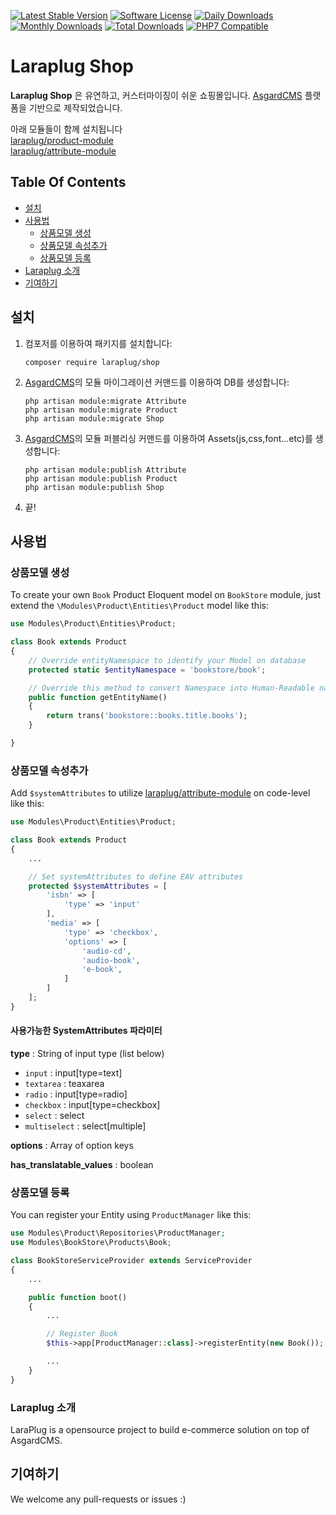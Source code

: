 [![Latest Stable Version](https://poser.pugx.org/laraplug/shop/v/stable.svg?format=flat-square)](https://github.com/laraplug/shop/releases)
[![Software License](https://poser.pugx.org/laraplug/shop/license.svg?format=flat-square)](LICENSE)
[![Daily Downloads](https://poser.pugx.org/laraplug/shop/d/daily.svg?format=flat-square)](https://packagist.org/packages/laraplug/shop)
[![Monthly Downloads](https://poser.pugx.org/laraplug/shop/d/monthly.svg?format=flat-square)](https://packagist.org/packages/laraplug/shop)
[![Total Downloads](https://poser.pugx.org/laraplug/shop/d/total.svg?format=flat-square)](https://packagist.org/packages/laraplug/shop)
[![PHP7 Compatible](https://img.shields.io/badge/php-7-green.svg?style=flat-square)](https://packagist.org/packages/laraplug/shop)

# Laraplug Shop

**Laraplug Shop** 은 유연하고, 커스터마이징이 쉬운 쇼핑몰입니다. [AsgardCMS](https://github.com/AsgardCms/Platform) 플랫폼을 기반으로 제작되었습니다.

아래 모듈들이 함께 설치됩니다  
[laraplug/product-module](https://github.com/laraplug/product-module)  
[laraplug/attribute-module](https://github.com/laraplug/attribute-module)

## Table Of Contents

- [설치](#설치)
- [사용법](#사용법)
    - [상품모델 생성](#상품모델-생성)
    - [상품모델 속성추가](#상품모델-속성추가)
    - [상품모델 등록](#상품모델-등록)
- [Laraplug 소개](#laraplug-소개)
- [기여하기](#기여하기)


## 설치

1. 컴포저를 이용하여 패키지를 설치합니다:
    ```shell
    composer require laraplug/shop
    ```

2. [AsgardCMS](https://github.com/AsgardCms/Platform)의 모듈 마이그레이션 커맨드를 이용하여 DB를 생성합니다:
    ```shell
    php artisan module:migrate Attribute
    php artisan module:migrate Product
    php artisan module:migrate Shop
    ```

3. [AsgardCMS](https://github.com/AsgardCms/Platform)의 모듈 퍼블리싱 커맨드를 이용하여 Assets(js,css,font...etc)를 생성합니다:
    ```shell
    php artisan module:publish Attribute
    php artisan module:publish Product
    php artisan module:publish Shop
    ```

4. 끝!

## 사용법

### 상품모델 생성

To create your own `Book` Product Eloquent model on `BookStore` module, just extend the `\Modules\Product\Entities\Product` model like this:

```php
use Modules\Product\Entities\Product;

class Book extends Product
{
    // Override entityNamespace to identify your Model on database
    protected static $entityNamespace = 'bookstore/book';

    // Override this method to convert Namespace into Human-Readable name
    public function getEntityName()
    {
        return trans('bookstore::books.title.books');
    }

}
```

### 상품모델 속성추가

Add `$systemAttributes` to utilize [laraplug/attribute-module](https://github.com/laraplug/attribute-module) on code-level like this:

```php
use Modules\Product\Entities\Product;

class Book extends Product
{
    ...

    // Set systemAttributes to define EAV attributes
    protected $systemAttributes = [
        'isbn' => [
            'type' => 'input'
        ],
        'media' => [
            'type' => 'checkbox',
            'options' => [
                'audio-cd',
                'audio-book',
                'e-book',
            ]
        ]
    ];
}
```

#### 사용가능한 SystemAttributes 파라미터

**type** : String of input type (list below)
 - `input` : input[type=text]
 - `textarea` : teaxarea
 - `radio` : input[type=radio]
 - `checkbox` : input[type=checkbox]
 - `select` : select
 - `multiselect` : select[multiple]

**options** : Array of option keys

**has_translatable_values** : boolean

### 상품모델 등록

You can register your Entity using `ProductManager` like this:

```php
use Modules\Product\Repositories\ProductManager;
use Modules\BookStore\Products\Book;

class BookStoreServiceProvider extends ServiceProvider
{
    ...

    public function boot()
    {
        ...

        // Register Book
        $this->app[ProductManager::class]->registerEntity(new Book());

        ...
    }
}
```

### Laraplug 소개

LaraPlug is a opensource project to build e-commerce solution on top of AsgardCMS.


## 기여하기

We welcome any pull-requests or issues :)
